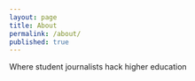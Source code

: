 ```yaml
---
layout: page
title: About
permalink: /about/
published: true
---
```


Where student journalists hack higher education
